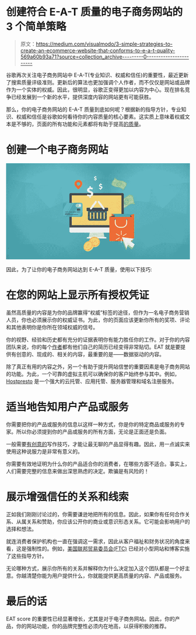 # 创建符合 E-A-T 质量的电子商务网站的 3 个简单策略

> 原文：<https://medium.com/visualmodo/3-simple-strategies-to-create-an-ecommerce-website-that-conforms-to-e-a-t-quality-569a60b93a71?source=collection_archive---------0----------------------->

谷歌再次关注电子商务网站中 E-A-T(专业知识、权威和信任)的重要性，最近更新了搜索质量评级准则。更新后的算法也更加强调个人作者，而不仅仅是网站或品牌作为一个实体的权威。因此，很明显，谷歌正变得更加以内容为中心。现在排名竞争已经发展到一个新的水平，提供深度内容的网站更有可能获胜。

那么，你的电子商务网站的 E-A-T 质量到底如何呢？根据新的指导方针，专业知识、权威和信任是谷歌如何看待你的内容质量的核心要素。这实质上意味着权威文本是不够的，页面的所有功能和元素都将有助于提高[的质量](https://visualmodo.com/)。

# 创建一个电子商务网站

![](img/76b45fa38460072703ab7fb139d6279b.png)

因此，为了让你的电子商务网站达到 E-A-T 质量，使用以下技巧:

# 在您的网站上显示所有授权凭证

虽然高质量的内容是为你的品牌赢得“权威”标签的途径，但作为一名电子商务营销人员，你也必须展示你的权威证书。为此，你的页面应该更新你所有的奖项、评论和其他表明你是你所在领域权威的信号。

你的视野、经验和历史都有充分的证据表明你有能力胜任你的工作。对于你的内容团队来说，你的每个[作者](https://visualmodo.com/blog/)都有他们自己的简历已经变得非常贴切。EAT 就是要提供有创意的、现成的、相关的内容，最重要的是——数据驱动的内容。

除了真正有用的内容之外，另一个有助于提升网站信誉的重要因素是电子商务网站的功能。为此，一个可靠的虚拟主机可以确保你的客户始终参与其中。例如， [Hostpresto](https://hostpresto.com/) 是一个强大的云托管、应用托管、服务器管理和域名注册服务。

# 适当地告知用户产品或服务

你需要把你的产品或服务的信息以这样一种方式，你是你的特定商品或服务的专家。所以你必须提到你的产品或服务的所有方面，无论是正面还是负面。

一般需要[有创意的](https://awards.visualmodo.com/)写作技巧，才能让最无聊的产品显得有趣。因此，用一点诚实来使用这种说服力是非常有意义的。

你需要有效地证明为什么你的产品适合你的消费者，在哪些方面不适合。事实上，人们需要完整的信息来做出深思熟虑的决定。欺骗是有风险的！

# 展示增强信任的关系和线索

正如我们刚刚讨论过的，你需要谦逊地把所有的信息。因此，如果你有任何合作关系、从属关系和赞助，你应该公开你的商业或意识形态关系。它可能会影响用户的选择和想法。

就连消费者保护机构也一直在强调这一需求，因此从客户福祉和财务状况的角度来看，这是强制性的。例如，[美国联邦贸易委员会(FTC)](https://www.ftc.gov/) 已经对小型网站和博客实施了这些指导方针。

无论哪种方式，展示你所有的关系并解释你为什么决定加入这个团队都是一个好主意。你越清楚你能为用户提供什么，你就能提供更高质量的内容、产品或服务。

# 最后的话

EAT score 的重要性已经显著增长，尤其是对于电子商务网站。因此，你的产品，你的网站功能，你的品牌完整性必须内在地高，以获得积极的推荐。